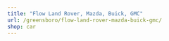 ```yaml
---
title: "Flow Land Rover, Mazda, Buick, GMC"
url: /greensboro/flow-land-rover-mazda-buick-gmc/
shop: car
---
```

